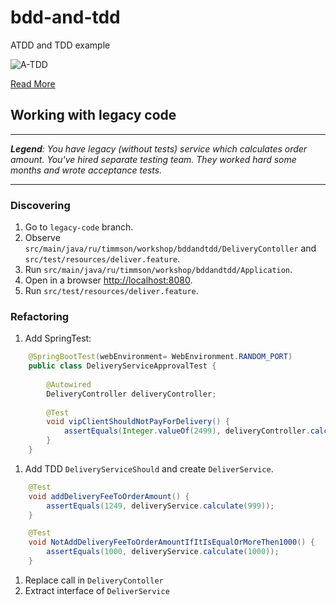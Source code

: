 # bdd-and-tdd
ATDD and TDD example


![A-TDD](https://dzone.com/storage/temp/7012527-atdd-workflow.jpg)

[Read More](https://dzone.com/articles/acceptance-test-driven-development-closing-the-com)


## Working with legacy code

---
_**Legend**: You have legacy (without tests) service which calculates order amount. You've hired separate testing team. 
They worked hard some months and wrote acceptance tests._

---

### Discovering
1. Go to ```legacy-code``` branch.
1. Observe ```src/main/java/ru/timmson/workshop/bddandtdd/DeliveryContoller``` and ```src/test/resources/deliver.feature```.
1. Run ```src/main/java/ru/timmson/workshop/bddandtdd/Application```.
1. Open in a browser [http://localhost:8080](http://localhost:8080).
1. Run ```src/test/resources/deliver.feature```.

### Refactoring
1. Add SpringTest:
```java
    @SpringBootTest(webEnvironment= WebEnvironment.RANDOM_PORT)
    public class DeliveryServiceApprovalTest {
    
        @Autowired
        DeliveryController deliveryController;
    
        @Test
        void vipClientShouldNotPayForDelivery() {
            assertEquals(Integer.valueOf(2499), deliveryController.calculate("VIP", 2499));
        }
    }
```
1. Add TDD ```DeliveryServiceShould``` and create ```DeliverService```.
```java
    @Test
    void addDeliveryFeeToOrderAmount() {
        assertEquals(1249, deliveryService.calculate(999));
    }

    @Test
    void NotAddDeliveryFeeToOrderAmountIfItIsEqualOrMoreThen1000() {
        assertEquals(1000, deliveryService.calculate(1000));
    }
```
1. Replace call in ```DeliveryContoller```
1. Extract interface of ```DeliverService```
